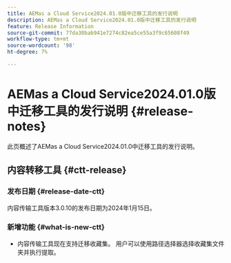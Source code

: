 ```yaml
---
title: AEMas a Cloud Service2024.01.0版中迁移工具的发行说明
description: AEMas a Cloud Service2024.01.0版中迁移工具的发行说明
feature: Release Information
source-git-commit: 77da30bab941e7274c82ea5ce55a3f9c65608f49
workflow-type: tm+mt
source-wordcount: '98'
ht-degree: 7%

---
```


# AEMas a Cloud Service2024.01.0版中迁移工具的发行说明 {#release-notes}

此页概述了AEMas a Cloud Service2024.01.0中迁移工具的发行说明。

## 内容转移工具 {#ctt-release}

### 发布日期 {#release-date-ctt}

内容传输工具版本3.0.10的发布日期为2024年1月15日。

### 新增功能 {#what-is-new-ctt}

* 内容传输工具现在支持迁移收藏集。 用户可以使用路径选择器选择收藏集文件夹并执行提取。
